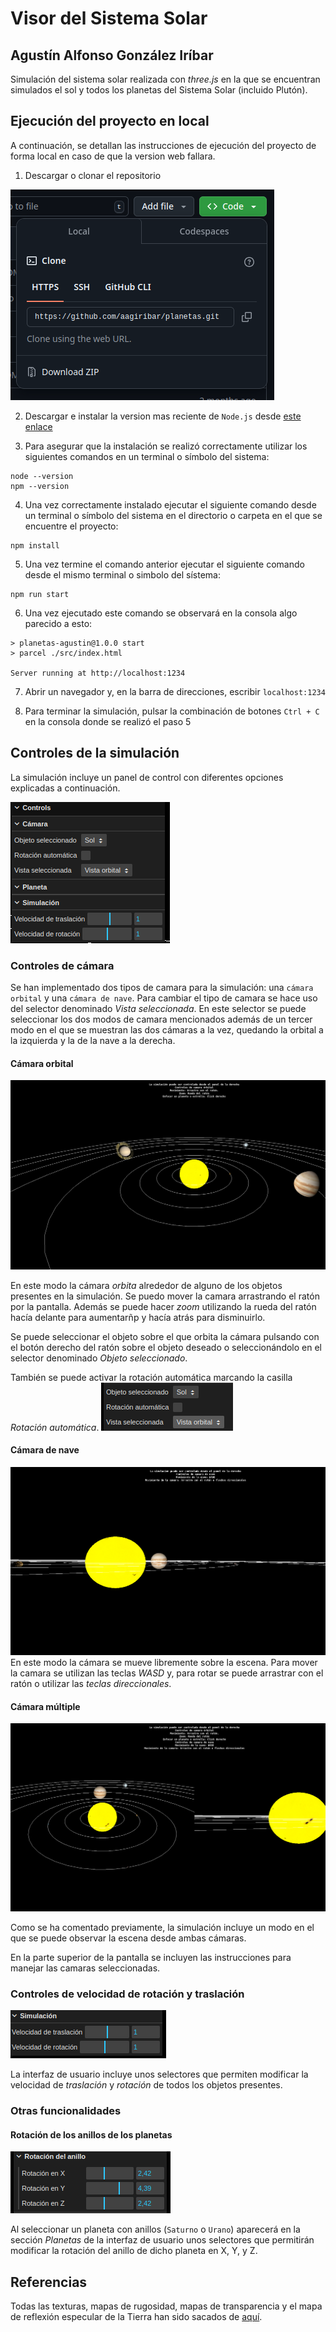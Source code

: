# Visor del Sistema Solar
## Agustín Alfonso González Iríbar

Simulación del sistema solar realizada con _three.js_ en la que se encuentran simulados el sol y todos los planetas del Sistema Solar (incluido Plutón).

## Ejecución del proyecto en local

A continuación, se detallan las instrucciones de ejecución del proyecto de forma local en caso de que la version web fallara.

1. Descargar o clonar el repositorio

![Menú de clonación o descarga del repositorio](assets/readme/clonar.png)

2. Descargar e instalar la version mas reciente de ``Node.js`` desde [este enlace](https://nodejs.org/en)

3. Para asegurar que la instalación se realizó correctamente utilizar los siguientes comandos en un terminal o símbolo del sistema:

```
node --version
npm --version
```

4. Una vez correctamente instalado ejecutar el siguiente comando desde un terminal o símbolo del sistema en el directorio o carpeta en el que se encuentre el proyecto:

```
npm install
```

5. Una vez termine el comando anterior ejecutar el siguiente comando desde el mismo terminal o simbolo del sístema:

```
npm run start
```

6. Una vez ejecutado este comando se observará en la consola algo parecido a esto:
```
> planetas-agustin@1.0.0 start
> parcel ./src/index.html

Server running at http://localhost:1234
```

7. Abrir un navegador y, en la barra de direcciones, escribir ```localhost:1234```

8. Para terminar la simulación, pulsar la combinación de botones ```Ctrl + C``` en la consola donde se realizó el paso 5


## Controles de la simulación

La simulación incluye un panel de control con diferentes opciones explicadas a continuación.

![Controles de la simulación](assets/readme/controles.png)

### Controles de cámara

Se han implementado dos tipos de camara para la simulación: una `cámara orbital` y una `cámara de nave`. Para cambiar el tipo de camara se hace uso del selector denominado _Vista seleccionada_. En este selector se puede seleccionar los dos modos de camara mencionados además de un tercer modo en el que se muestran las dos cámaras a la vez, quedando la orbital a la izquierda y la de la nave a la derecha.

#### Cámara orbital
![Simulación en modo de cámara orbital](assets/readme/orbital.png)

En este modo la cámara _orbita_ alrededor de alguno de los objetos presentes en la simulación. Se puedo mover la camara arrastrando el ratón por la pantalla. Además se puede hacer _zoom_ utilizando la rueda del ratón hacía delante para aumentarñp y hacía atrás para disminuirlo.

Se puede seleccionar el objeto sobre el que orbita la cámara pulsando con el botón derecho del ratón sobre el objeto deseado o seleccionándolo en el selector denominado _Objeto seleccionado_.

También se puede activar la rotación automática marcando la casilla _Rotación automática_.
![Controles de camara órbital](assets/readme/controles_orbital.png)

#### Cámara de nave

![Simulación en modo de cámara de nave](assets/readme/nave.png)
En este modo la cámara se mueve libremente sobre la escena. Para mover la camara se utilizan las teclas _WASD_ y, para rotar se puede arrastrar con el ratón o utilizar las _teclas direccionales_.

#### Cámara múltiple
![Simulación en modo de cámara múltiple](assets/readme/multiple.png)

Como se ha comentado previamente, la simulación incluye un modo en el que se puede observar la escena desde ambas cámaras.

En la parte superior de la pantalla se incluyen las instrucciones para manejar las camaras seleccionadas.

### Controles de velocidad de rotación y traslación
![Controles de velocidad de la simulación](assets/readme/velocidades.png)

La interfaz de usuario incluye unos selectores que permiten modificar la velocidad de _traslación_ y _rotación_ de todos los objetos presentes. 

### Otras funcionalidades
#### Rotación de los anillos de los planetas
![Controles de rotación de los anillos de un planeta](assets/readme/rotacion_anillos.png)

Al seleccionar un planeta con anillos (`Saturno` o `Urano`) aparecerá en la sección _Planetas_ de la interfaz de usuario unos selectores que permitirán modificar la rotación del anillo de dicho planeta en X, Y, y Z.

## Referencias
Todas las texturas, mapas de rugosidad, mapas de transparencia y el mapa de reflexión especular de la Tierra han sido sacados de [aquí](http://planetpixelemporium.com/planets.html).
